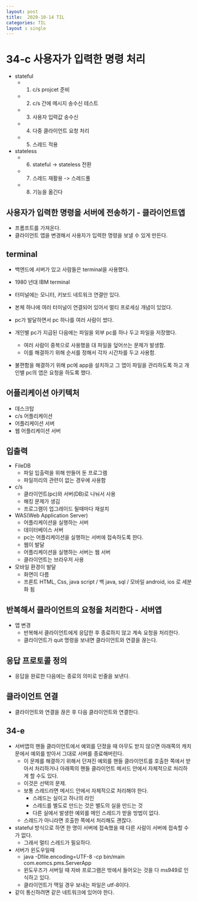 ```yaml
---
layout: post
title:  2020-10-14 TIL
categories: TIL
layout : single
---
```


# 34-c 사용자가 입력한 명령 처리
- stateful
    - 1) c/s projcet 준비
    - 2) c/s 간에 메시지 송수신 테스트
    - 3) 사용자 입력값 송수신
    - 4) 다중 클라이언트 요청 처리
    - 5) 스레드 적용
- stateless
    - 6) stateful -> stateless 전환
    - 7) 스레드 재활용 -> 스레드풀
    - 8) 기능을 옮긴다

## 사용자가 입력한 명령을 서버에 전송하기 - 클라이언트앱
- 프롬프트를 가져온다.
- 클라이언트 앱을 변경해서 사용자가 입력한 명령을 보낼 수 있게 만든다.

## terminal
- 백엔드에 서버가 있고 사람들은 terminal을 사용했다.
- 1980 년대 IBM terminal
- 터미널에는 모니터, 키보드 네트워크 연결만 있다.
- 본체 하나에 여러 터미널이 연결되어 있어서 멀티 프로세싱 개념이 있었다.

- pc가 발달하면서 pc 하나를 여러 사람이 썼다.
- 개인별 pc가 지급된 다음에는 파일을 외부 pc를 하나 두고 파일을 저장했다.
    - 여러 사람이 중복으로 사용했을 대 파일을 덮어쓰는 문제가 발생함.
    - 이를 해결하기 위해 순서를 정해서 각자 시간차를 두고 사용함.

- 불편함을 해결하기 위해 pc에 app을 설치하고 그 앱이 파일을 관리하도록 하고 개인별 pc의 앱은 요청을 하도록 했다.

## 어플리케이션 아키텍처
- 데스크탑
- c/s 어플리케이션
- 어플리케이션 서버
- 웹 어플리케이션 서버

## 입출력
- FileDB
    - 파일 입출력을 위해 만들어 둔 프로그램
    - 파일끼리의 관련이 없는 경우에 사용함
- c/s
    - 클라이언트(pc)와 서버(DB)로 나눠서 사용
    - 해킹 문제가 생김
    - 프로그램이 업그레이드 될때마다 재설치
- WAS(Web Application Server)
    - 어플리케이션을 실행하는 서버
    - 데이터베이스 서버
    - pc는 어플리케이션을 실행하는 서버에 접속하도록 한다.
    - 웹이 발달
    - 어플리케이션을 실행하는 서버는 웹 서버
    - 클라이언트는 브라우저 사용
- 모바일 환경이 발달
    - 화면이 다름
    - 프론트 HTML, Css, java script / 백 java, sql / 모바일 android, ios 로 세분화 됨

## 반복해서 클라이언트의 요청을 처리한다 - 서버앱
- 앱 변경
    - 반복해서 클라이언트에게 응답한 후 종료하지 않고 계속 요청을 처리한다.
    - 클라이언트가 quit 명령을 보내면 클라이언트와 연결을 끊는다.

## 응답 프로토콜 정의
- 응답을 완료한 다음에는 종료의 의미로 빈줄을 보낸다.

## 클라이언트 연결
- 클라이언트와 연결을 끊은 후 다음 클라이언트와 연결한다.

## 34-e
- 서버앱의 핸들 클라이언트에서 예외를 던졌을 때 아무도 받지 않으면 아래쪽의 캐치문에서 예외를 받아서 그대로 서버를 종료해버린다.
    - 이 문제를 해결하기 위해서 던져진 예외를 핸들 클라이언트를 호출한 쪽에서 받아서 처리하거나 아래쪽의 핸들 클라이언트 메서드 안에서 자체적으로 처리하게 할 수도 있다.
    - 이것은 선택의 문제.
    - 보통 스레드라면 메서드 안에서 자체적으로 처리해야 한다.
        - 스레드는 실이고 하나의 라인
        - 스레드를 별도로 만드는 것은 별도의 실을 만드는 것
        - 다른 실에서 발생한 예외를 메인 스레드가 받을 방법이 없다.
    - 스레드가 아니라면 호출한 쪽에서 처리해도 괜찮다.
- stateful 방식으로 하면 한 명이 서버에 접속했을 때 다른 사람이 서버에 접속할 수가 없다.
    - 그래서 멀티 스레드가 필요하다.
- 서버가 윈도우일때
    - java -Dfile.encoding=UTF-8 -cp bin/main com.eomcs.pms.ServerApp
    - 윈도우즈가 서버일 때 자바 프로그램은 밖에서 들어오는 것을 다 ms949로 인식하고 있다.
    - 클라이언트가 맥일 경우 보내는 파일은 utf-8이다.
- 같이 통신하려면 같은 네트워크에 있어야 한다.